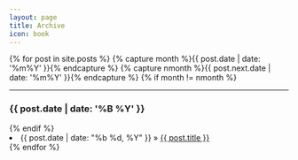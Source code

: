 ```yaml
---
layout: page
title: Archive
icon: book
---
```


{% for post in site.posts %}
  {% capture month %}{{ post.date | date: '%m%Y' }}{% endcapture %}
  {% capture nmonth %}{{ post.next.date | date: '%m%Y' }}{% endcapture %}
    {% if month != nmonth %}
<hr/>
<h3>{{ post.date | date: '%B %Y' }}</h3>
    {% endif %}
  <li>
    <time datetime="{{ post.date | date_to_xmlschema }}" itemprop="datePublished">{{ post.date | date: "%b %d, %Y" }}</time></span> &raquo;
    <a href="{{ post.url }}">{{ post.title }}</a>
  </li>
{% endfor %}
